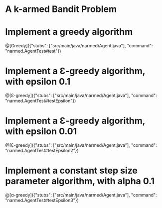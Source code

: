 #  A k-armed Bandit Problem

# Implement a greedy algorithm

@[Greedy]({"stubs": ["src/main/java/narmed/Agent.java"], "command": "narmed.AgentTest#test"})

# Implement a Ɛ-greedy algorithm, with epsilon 0.1

@[Ɛ-greedy]({"stubs": ["src/main/java/narmed/Agent.java"], "command": "narmed.AgentTest#testEpsilon"})

# Implement a Ɛ-greedy algorithm, with epsilon 0.01

@[Ɛ-greedy]({"stubs": ["src/main/java/narmed/Agent.java"], "command": "narmed.AgentTest#testEpsilon2"})

# Implement a constant step size parameter algorithm, with alpha 0.1

@[α-greedy]({"stubs": ["src/main/java/narmed/Agent.java"], "command": "narmed.AgentTest#testEpsilon3"})

